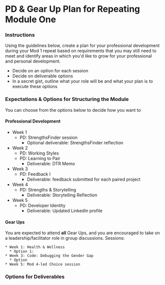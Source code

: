 # PD & Gear Up Plan for Repeating Module One

### Instructions
Using the guidelines below, create a plan for your professional development during your Mod 1 repeat based on requirements that you may still need to meet and identify areas in which you'd like to grow for your professional and personal development. 

* Decide on an option for each session
* Decide on deliverable options
* In a secret gist, outline what your role will be and what your plan is to execute these options

### Expectations & Options for Structuring the Module
You can choose from the options below to decide how you want to 


#### Professional Development
  
  * Week 1 
    * PD: StrengthsFinder session
      * Optional deliverable: StrengthsFinder reflection
  * Week 2
    * PD: Working Styles
    * PD: Learning to Pair
      * Deliverable: DTR Memo
  * Week 3
    * PD: Feedback I
      * Deliverable: feedback submitted for each paired project
  * Week 4
    * PD: Strengths & Storytelling
      * Deliverable: Storytelling Reflection
  * Week 5
    * PD: Developer Identity
      * Deliverable: Updated LinkedIn profile


#### Gear Ups 
You are expected to attend **all** Gear Ups, and you are encouraged to take on a leadership/facilitator role in group discussions. Sessions:

    * Week 1: Health & Wellness
      * Option 1:
    * Week 3: Code: Debugging the Gender Gap
      * Option
    * Week 5: Mod 4-led Choice session 
    
 
### Options for Deliverables

